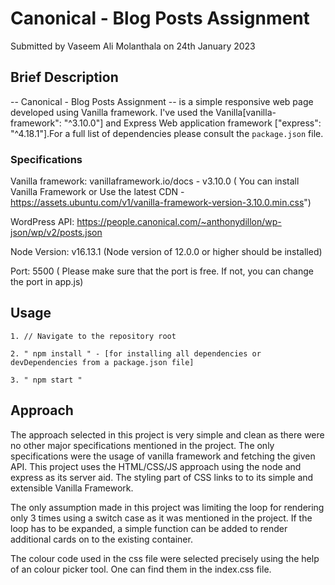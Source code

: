 # Canonical - Blog Posts Assignment

Submitted by Vaseem Ali Molanthala on 24th January 2023


## Brief Description

-- Canonical - Blog Posts Assignment -- is a simple responsive web page developed using Vanilla framework. I've used the Vanilla[vanilla-framework": "^3.10.0"] and Express Web application framework ["express": "^4.18.1"].For a full list of dependencies please consult the `package.json` file.


### Specifications

Vanilla framework: vanillaframework.io/docs  - v3.10.0 ( You can install Vanilla Framework or Use the latest CDN - https://assets.ubuntu.com/v1/vanilla-framework-version-3.10.0.min.css")

WordPress API: https://people.canonical.com/~anthonydillon/wp-json/wp/v2/posts.json 

Node Version: v16.13.1 (Node version of 12.0.0 or higher should be installed)

Port: 5500 ( Please make sure that the port is free. If not, you can change the port in app.js)


## Usage

```
1. // Navigate to the repository root

2. " npm install " - [for installing all dependencies or devDependencies from a package.json file]

3. " npm start "
```


## Approach

The approach selected in this project is very simple and clean as there were no other major specifications mentioned in the project. The only specifications were the usage of vanilla framework and fetching the given API. This project uses the HTML/CSS/JS approach using the node and express as its server aid. The styling part of CSS links to to its simple and extensible Vanilla Framework. 

The only assumption made in this project was limiting the loop for rendering only 3 times using a switch case as it was mentioned in the project. If the loop has to be expanded, a simple function can be added to render additional cards on to the existing container.

The colour code used in the css file were selected precisely using the help of an colour picker tool. One can find them in the index.css file.
